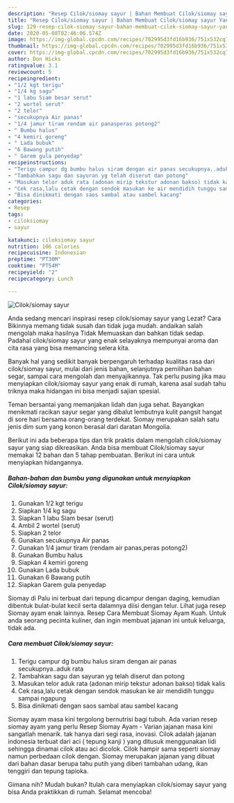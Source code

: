 ```yaml
---
description: "Resep Cilok/siomay sayur | Bahan Membuat Cilok/siomay sayur Yang Mudah Dan Praktis"
title: "Resep Cilok/siomay sayur | Bahan Membuat Cilok/siomay sayur Yang Mudah Dan Praktis"
slug: 129-resep-cilok-siomay-sayur-bahan-membuat-cilok-siomay-sayur-yang-mudah-dan-praktis
date: 2020-05-08T02:46:06.574Z
image: https://img-global.cpcdn.com/recipes/702995d3fd16b936/751x532cq70/ciloksiomay-sayur-foto-resep-utama.jpg
thumbnail: https://img-global.cpcdn.com/recipes/702995d3fd16b936/751x532cq70/ciloksiomay-sayur-foto-resep-utama.jpg
cover: https://img-global.cpcdn.com/recipes/702995d3fd16b936/751x532cq70/ciloksiomay-sayur-foto-resep-utama.jpg
author: Don Hicks
ratingvalue: 3.1
reviewcount: 5
recipeingredient:
- "1/2 kgt terigu"
- "1/4 kg sagu"
- "1 labu Siam besar serut"
- "2 wortel serut"
- "2 telor"
- "secukupnya Air panas"
- "1/4 jamur tiram rendam air panasperas potong2"
- " Bumbu halus"
- "4 kemiri goreng"
- " Lada bubuk"
- "6 Bawang putih"
- " Garem gula penyedap"
recipeinstructions:
- "Terigu campur dg bumbu halus siram dengan air panas secukupnya..aduk rata"
- "Tambahkan sagu dan sayuran yg telah diserut dan potong"
- "Masukan telor aduk rata (adonan mirip tekstur adonan bakso) tidak kalis"
- "Cek rasa,lalu cetak dengan sendok masukan ke air mendidih tunggu sampai ngapung"
- "Bisa dinikmati dengan saos sambal atau sambel kacang"
categories:
- Resep
tags:
- ciloksiomay
- sayur

katakunci: ciloksiomay sayur 
nutrition: 106 calories
recipecuisine: Indonesian
preptime: "PT30M"
cooktime: "PT54M"
recipeyield: "2"
recipecategory: Lunch

---
```



![Cilok/siomay sayur](https://img-global.cpcdn.com/recipes/702995d3fd16b936/751x532cq70/ciloksiomay-sayur-foto-resep-utama.jpg)

Anda sedang mencari inspirasi resep cilok/siomay sayur yang Lezat? Cara Bikinnya memang tidak susah dan tidak juga mudah. andaikan salah mengolah maka hasilnya Tidak Memuaskan dan bahkan tidak sedap. Padahal cilok/siomay sayur yang enak selayaknya mempunyai aroma dan cita rasa yang bisa memancing selera kita.

Banyak hal yang sedikit banyak berpengaruh terhadap kualitas rasa dari cilok/siomay sayur, mulai dari jenis bahan, selanjutnya pemilihan bahan segar, sampai cara mengolah dan menyajikannya. Tak perlu pusing jika mau menyiapkan cilok/siomay sayur yang enak di rumah, karena asal sudah tahu triknya maka hidangan ini bisa menjadi sajian spesial.

Teman bersantai yang memanjakan lidah dan juga sehat. Bayangkan menikmati racikan sayur segar yang dibalut lembutnya kulit pangsit hangat di sore hari bersama orang-orang terdekat. Siomay merupakan salah satu jenis dim sum yang konon berasal dari daratan Mongolia.


Berikut ini ada beberapa tips dan trik praktis dalam mengolah cilok/siomay sayur yang siap dikreasikan. Anda bisa membuat Cilok/siomay sayur memakai 12 bahan dan 5 tahap pembuatan. Berikut ini cara untuk menyiapkan hidangannya.

<!--inarticleads1-->

##### Bahan-bahan dan bumbu yang digunakan untuk menyiapkan Cilok/siomay sayur:

1. Gunakan 1/2 kgt terigu
1. Siapkan 1/4 kg sagu
1. Siapkan 1 labu Siam besar (serut)
1. Ambil 2 wortel (serut)
1. Siapkan 2 telor
1. Gunakan secukupnya Air panas
1. Gunakan 1/4 jamur tiram (rendam air panas,peras potong2)
1. Gunakan  Bumbu halus
1. Siapkan 4 kemiri goreng
1. Gunakan  Lada bubuk
1. Gunakan 6 Bawang putih
1. Siapkan  Garem gula penyedap


Siomay di Palu ini terbuat dari tepung dicampur dengan daging, kemudian dibentuk bulat-bulat kecil serta dalamnya diisi dengan telur. Lihat juga resep Siomay ayam enak lainnya. Resep Cara Membuat Siomay Ayam Kuah. Untuk anda seorang pecinta kuliner, dan ingin membuat jajanan ini untuk keluarga, tidak ada. 

<!--inarticleads2-->

##### Cara membuat Cilok/siomay sayur:

1. Terigu campur dg bumbu halus siram dengan air panas secukupnya..aduk rata
1. Tambahkan sagu dan sayuran yg telah diserut dan potong
1. Masukan telor aduk rata (adonan mirip tekstur adonan bakso) tidak kalis
1. Cek rasa,lalu cetak dengan sendok masukan ke air mendidih tunggu sampai ngapung
1. Bisa dinikmati dengan saos sambal atau sambel kacang


Siomay ayam masa kini tergolong bernutrisi bagi tubuh. Ada varian resep siomay ayam yang perlu Resep Siomay Ayam - Varian jajanan masa kini sangatlah menarik. tak hanya dari segi rasa, inovasi. Cilok adalah jajanan indonesia terbuat dari aci ( tepung kanji ) yang ditusuk menggunakan lidi sehingga dinamai cilok atau aci dicolok. Cilok hampir sama seperti siomay namun perbedaan cilok dengan. Siomay merupakan jajanan yang dibuat dari bahan dasar berupa tahu putih yang diberi tambahan udang, ikan tenggiri dan tepung tapioka. 

Gimana nih? Mudah bukan? Itulah cara menyiapkan cilok/siomay sayur yang bisa Anda praktikkan di rumah. Selamat mencoba!
